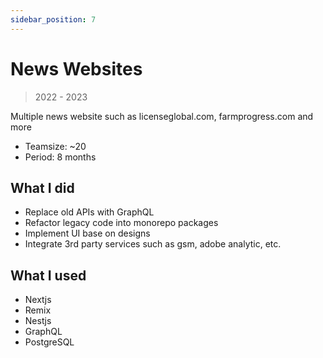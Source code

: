 ```yaml
---
sidebar_position: 7
---
```


# News Websites

> 2022 - 2023

Multiple news website such as licenseglobal.com, farmprogress.com and more

- Teamsize: ~20
- Period: 8 months

## What I did

- Replace old APIs with GraphQL
- Refactor legacy code into monorepo packages
- Implement UI base on designs
- Integrate 3rd party services such as gsm, adobe analytic, etc.

## What I used

- Nextjs
- Remix
- Nestjs
- GraphQL
- PostgreSQL
